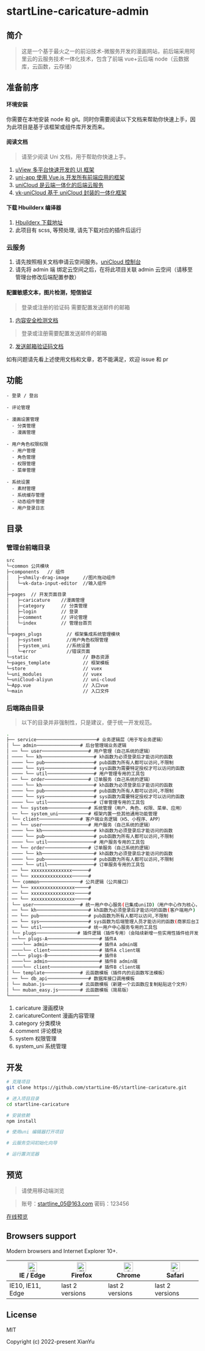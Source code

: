 # startLine-caricature-admin

## 简介

> 这是一个基于最火之一的前沿技术-微服务开发的漫画网站，前后端采用阿里云的云服务技术一体化技术，包含了前端 vue+云后端 node（云数据库，云函数，云存储）

## 准备前序

#### 环境安装

你需要在本地安装 node 和 git。同时你需要阅读以下文档来帮助你快速上手，因为此项目是基于该框架或组件库开发而来。

#### 阅读文档

> 请至少阅读 Uni 文档，用于帮助你快速上手。

1.  [uView 多平台快速开发的 UI 框架](https://www.uviewui.com/)
2.  [uni-app 使用 Vue.js 开发所有前端应用的框架](https://uniapp.dcloud.io/)
3.  [uniCloud 是云端一体化的后端云服务](https://uniapp.dcloud.io/uniCloud/README)
4.  [vk-uniCloud 基于 uniCloud 封装的一体化框架](https://vkdoc.fsq.pub/)

#### 下载 Hbuilderx 编译器

1. [Hbuilderx 下载地址](https://www.dcloud.io/hbuilderx.html)
2. 此项目有 scss, 等预处理, 请先下载对应的插件后运行

### 云服务

1. 请先按照相关文档申请云空间服务。[uniCloud 控制台](https://unicloud.dcloud.net.cn/)
2. 请先将 admin 端 绑定云空间之后，在将此项目关联 admin 云空间（请移至 管理台修改后端配置参数）

#### 配置敏感文本，图片检测，短信验证

> 登录或注册的验证码 需要配置发送邮件的邮箱

1.  [内容安全检测文档](https://vkdoc.fsq.pub/client/uniCloud/plus/weixin.html#_1-2%E3%80%81%E5%86%85%E5%AE%B9%E5%AE%89%E5%85%A8)

> 登录或注册需要配置发送邮件的邮箱

2. [发送邮箱验证码文档](https://vkdoc.fsq.pub/client/uniCloud/plus/mail.html#_4%E3%80%81%E5%8F%91%E9%80%81%E9%82%AE%E7%AE%B1%E9%AA%8C%E8%AF%81%E7%A0%81)

如有问题请先看上述使用文档和文章，若不能满足，欢迎 issue 和 pr

## 功能

```
- 登录 / 登出

- 评论管理

- 漫画设置管理
  - 分类管理
  - 漫画管理

- 用户角色权限权限
  - 用户管理
  - 角色管理
  - 权限管理
  - 菜单管理

- 系统设置
  - 素材管理
  - 系统缓存管理
  - 动态组件管理
  - 用户登录日志
```

## 目录

### 管理台前端目录

```bash
src
└─common 公共模块
├─components   // 组件
│   ├─shmily-drag-image     //图片拖动组件
│   └─vk-data-input-editor  //输入组件
│
├─pages  // 开发页面目录
│   ├─caricature    //漫画管理
│   ├─category      // 分类管理
│   ├─login         // 登录
│   ├─comment       // 评论管理
│   └─index         // 管理台首页
│
└─pages_plugs         // 框架集成系统管理模块
│   ├─systemt         //用户角色权限管理
│   ├─system_uni      //系统设置
│   └─error           //错误页面
└─static                    // 静态资源
└─pages_template            // 框架模板
└─store                     // vuex
└─uni_modules               // vuex
└─uniCloud-aliyun           // uni-cloud
└─App.vue                   // 入口vue
└─main                      // 入口文件
```

### 后端路由目录

> 以下的目录并非强制性，只是建议，便于统一开发规范。

```bash
.
├── service──────────────────────# 业务逻辑层（用于写业务逻辑）
│ └── admin────────────────# 后台管理端业务逻辑
│ ── └── user─────────────────# 用户管理（自己系统的逻辑）
│ ──── └── kh───────────────────# kh函数为必须登录后才能访问的函数
│ ──── └── pub──────────────────# pub函数为所有人都可以访问,不限制
│ ──── └── sys──────────────────# sys函数为需要特定授权才可以访问的函数
│ ──── └── util─────────────────# 用户管理专用的工具包
│ ── └── order────────────────# 订单服务（自己系统的逻辑）
│ ──── └── kh───────────────────# kh函数为必须登录后才能访问的函数
│ ──── └── pub──────────────────# pub函数为所有人都可以访问,不限制
│ ──── └── sys──────────────────# sys函数为需要特定授权才可以访问的函数
│ ──── └── util─────────────────# 订单管理专用的工具包
│ ── └── system───────────────# 系统管理（用户、角色、权限、菜单、应用）
│ ── └── system_uni───────────# 框架内置一些其他通用功能管理
│ └── client───────────────# 客户端业务逻辑（H5、小程序、APP）
│ ── └── user─────────────────# 用户服务（自己系统的逻辑）
│ ──── └── kh───────────────────# kh函数为必须登录后才能访问的函数
│ ──── └── pub──────────────────# pub函数为所有人都可以访问,不限制
│ ──── └── util─────────────────# 用户服务专用的工具包
│ ── └── order────────────────# 订单服务（自己系统的逻辑）
│ ──── └── kh───────────────────# kh函数为必须登录后才能访问的函数
│ ──── └── pub──────────────────# pub函数为所有人都可以访问,不限制
│ ──── └── util─────────────────# 订单服务专用的工具包
│ ── └── xxxxxxxxxxxxxxx──────#
│ ── └── xxxxxxxxxxxxxxx──────#
│ └── common───────────────# 公共逻辑（公共接口）
│ ── └── xxxxxxxxxxxxxxxx─────#
│ ── └── xxxxxxxxxxxxxxxx─────#
│ ── └── xxxxxxxxxxxxxxxx─────#
│ └── user─────────────────# 统一用户中心服务(已集成uniID)（用户中心作为核心，且为了方便插件升级,故与admin和client平级）
│ ── └── kh───────────────────# kh函数为必须登录后才能访问的函数(客户端用户)
│ ── └── pub──────────────────# pub函数为所有人都可以访问,不限制
│ ── └── sys──────────────────# sys函数为后端管理人员才能访问的函数(商家后台工作人员)
│ ── └── util─────────────────# 统一用户中心服务专用的工具包
│ └── plugs───────────────# 插件逻辑（插件专用）（会陆续新增一些实用性插件给开发者使用，如微信小程序发送订阅消息等等）
│ ──└── plugs-A───────────────────# 插件A
│ ────└── admin───────────────────# 插件A admin端
│ ────└── client──────────────────# 插件A client端
│ ──└── plugs-B───────────────────# 插件B
│ ────└── admin───────────────────# 插件B admin端
│ ────└── client──────────────────# 插件B client端
│ └── template─────────────# 云函数模板（插件内的云函数写法模板）
│ ── └── db_api───────────────# 数据库接口调用模板
│ └── muban.js─────────────# 云函数模板（新建一个云函数应复制粘贴这个文件）
│ └── muban_easy.js────────# 云函数模板（简易版）
└─────────────────────────────────
```

1. caricature 漫画模块
2. caricatureContent 漫画内容管理
3. category 分类模块
4. comment 评论模块
5. system 权限管理
6. system_uni 系统管理

## 开发

```bash
# 克隆项目
git clone https://github.com/startLine-05/startline-caricature.git

# 进入项目目录
cd startline-caricature

# 安装依赖
npm install

# 使用uni 编辑器打开项目

# 云服务空间初始化向导

# 运行置浏览器
```

## 预览

> 请使用移动端浏览

> 账号：startline_05@163.com
> 密码：123456

[在线预览](https://static-3ea692f6-5a08-4910-a093-a4a8fab5ac7c.bspapp.com/admin)

## Browsers support

Modern browsers and Internet Explorer 10+.

| [<img src="https://raw.githubusercontent.com/alrra/browser-logos/master/src/edge/edge_48x48.png" alt="IE / Edge" width="24px" height="24px" />](https://godban.github.io/browsers-support-badges/)</br>IE / Edge | [<img src="https://raw.githubusercontent.com/alrra/browser-logos/master/src/firefox/firefox_48x48.png" alt="Firefox" width="24px" height="24px" />](https://godban.github.io/browsers-support-badges/)</br>Firefox | [<img src="https://raw.githubusercontent.com/alrra/browser-logos/master/src/chrome/chrome_48x48.png" alt="Chrome" width="24px" height="24px" />](https://godban.github.io/browsers-support-badges/)</br>Chrome | [<img src="https://raw.githubusercontent.com/alrra/browser-logos/master/src/safari/safari_48x48.png" alt="Safari" width="24px" height="24px" />](https://godban.github.io/browsers-support-badges/)</br>Safari |
| ---------------------------------------------------------------------------------------------------------------------------------------------------------------------------------------------------------------- | ------------------------------------------------------------------------------------------------------------------------------------------------------------------------------------------------------------------ | -------------------------------------------------------------------------------------------------------------------------------------------------------------------------------------------------------------- | -------------------------------------------------------------------------------------------------------------------------------------------------------------------------------------------------------------- |
| IE10, IE11, Edge                                                                                                                                                                                                 | last 2 versions                                                                                                                                                                                                    | last 2 versions                                                                                                                                                                                                | last 2 versions                                                                                                                                                                                                |

## License

MIT

Copyright (c) 2022-present XianYu
